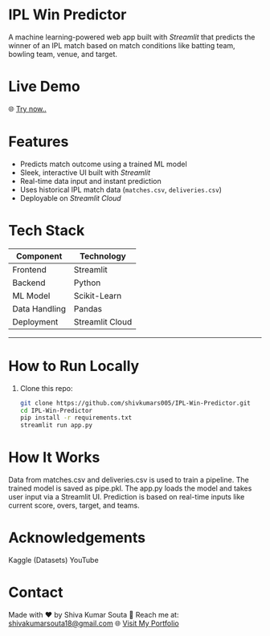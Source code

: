 # IPL Win Predictor

A machine learning-powered web app built with *Streamlit* that predicts the winner of an IPL match based on match conditions like batting team, bowling team, venue, and target.

# Live Demo

 🌐 <a href="https://ipl-win-predictor-by-sk.streamlit.app" target="_blank" alt="Broken link">Try now..</a>


# Features

- Predicts match outcome using a trained ML model
- Sleek, interactive UI built with *Streamlit*
- Real-time data input and instant prediction
- Uses historical IPL match data (`matches.csv`, `deliveries.csv`)
- Deployable on *Streamlit Cloud*


# Tech Stack

| Component      | Technology       |
|----------------|-------------------|
| Frontend       | Streamlit         |
| Backend        | Python            |
| ML Model       | Scikit-Learn      |
| Data Handling  | Pandas            |
| Deployment     | Streamlit Cloud   |


---

# How to Run Locally

1. Clone this repo:
   ```bash
   git clone https://github.com/shivkumars005/IPL-Win-Predictor.git
   cd IPL-Win-Predictor
   pip install -r requirements.txt
   streamlit run app.py

# How It Works
  Data from matches.csv and deliveries.csv is used to train a pipeline.
  The trained model is saved as pipe.pkl.
  The app.py loads the model and takes user input via a Streamlit UI.
  Prediction is based on real-time inputs like current score, overs, target, and teams.

# Acknowledgements
  Kaggle (Datasets)
  YouTube
  
# Contact
  Made with ❤️ by Shiva Kumar Souta
  📧 Reach me at: shivakumarsouta18@gmail.com
  🌐 <a href="https://shivakumarsouta-portfolio.vercel.app/" target="_blank" alt="Broken Link">Visit My Portfolio</a>
